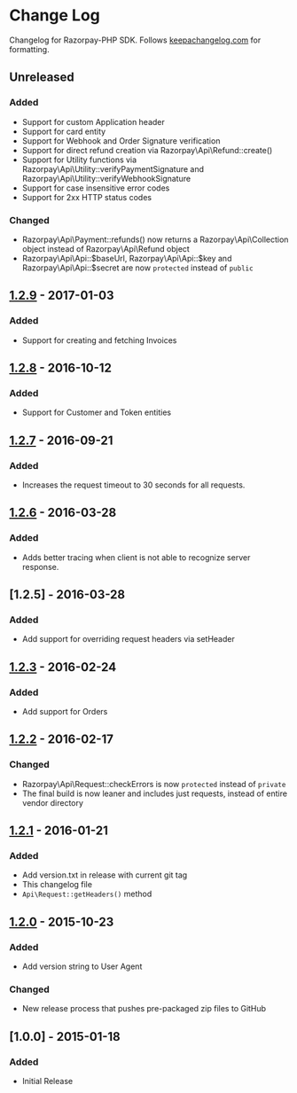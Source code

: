 # Change Log

Changelog for Razorpay-PHP SDK. Follows [keepachangelog.com](http://keepachangelog.com/en/0.3.0/) for formatting.

## Unreleased
### Added
- Support for custom Application header
- Support for card entity
- Support for Webhook and Order Signature verification
- Support for direct refund creation via Razorpay\Api\Refund::create()
- Support for Utility functions via Razorpay\Api\Utility::verifyPaymentSignature and Razorpay\Api\Utility::verifyWebhookSignature
- Support for case insensitive error codes
- Support for 2xx HTTP status codes

### Changed
- Razorpay\Api\Payment::refunds() now returns a Razorpay\Api\Collection object instead of Razorpay\Api\Refund object
- Razorpay\Api\Api::$baseUrl, Razorpay\Api\Api::$key and Razorpay\Api\Api::$secret are now `protected` instead of `public`


## [1.2.9] - 2017-01-03
### Added
- Support for creating and fetching Invoices

## [1.2.8] - 2016-10-12
### Added
- Support for Customer and Token entities

## [1.2.7] - 2016-09-21
### Added
- Increases the request timeout to 30 seconds for all requests.

## [1.2.6] - 2016-03-28
### Added
- Adds better tracing when client is not able to recognize server response.

## [1.2.5] - 2016-03-28
### Added
- Add support for overriding request headers via setHeader

## [1.2.3] - 2016-02-24
### Added
- Add support for Orders

## [1.2.2] - 2016-02-17
### Changed
- Razorpay\Api\Request::checkErrors is now `protected` instead of `private`
- The final build is now leaner and includes just requests, instead of entire vendor directory

## [1.2.1] - 2016-01-21
### Added
- Add version.txt in release with current git tag
- This changelog file
- `Api\Request::getHeaders()` method

## [1.2.0] - 2015-10-23
### Added
- Add version string to User Agent
### Changed
- New release process that pushes pre-packaged zip files to GitHub

## [1.0.0] - 2015-01-18
### Added
- Initial Release


[Unreleased]: https://github.com/razorpay/razorpay-php/compare/1.2.9...HEAD
[1.2.1]: https://github.com/razorpay/razorpay-php/compare/1.2.0...1.2.1
[1.2.0]: https://github.com/razorpay/razorpay-php/compare/1.1.0...1.2.0
[1.2.2]: https://github.com/razorpay/razorpay-php/compare/1.2.1...1.2.2
[1.2.3]: https://github.com/razorpay/razorpay-php/compare/1.2.2...1.2.3
[1.2.4]: https://github.com/razorpay/razorpay-php/compare/1.2.3...1.2.5
[1.2.6]: https://github.com/razorpay/razorpay-php/compare/1.2.5...1.2.6
[1.2.7]: https://github.com/razorpay/razorpay-php/compare/1.2.6...1.2.7
[1.2.8]: https://github.com/razorpay/razorpay-php/compare/1.2.7...1.2.8
[1.2.9]: https://github.com/razorpay/razorpay-php/compare/1.2.8...1.2.9
